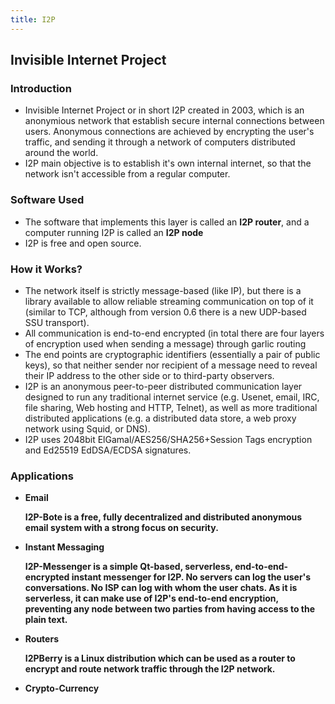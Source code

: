 ```yaml
---
title: I2P
---
```

## Invisible Internet Project
### Introduction

<ul><li>Invisible Internet Project or in short I2P created in 2003, which is an anonymious network that establish secure internal connections between users. Anonymous connections are achieved by encrypting the user's traffic, and sending it through a network of computers distributed around the world.</li>
<li>I2P main objective is to establish it's own internal internet, so that the network isn't accessible from a regular computer.</li></ul>

### Software Used

<ul><li>The software that implements this layer is called an <b>I2P router</b>, and a computer running I2P is called an <b>I2P node</b></li>
<li>I2P is free and open source.</li></ul>

### How it Works?

<ul>
<li>The network itself is strictly message-based (like IP), but there is a library available to allow reliable streaming communication on top of it (similar to TCP, although from version 0.6 there is a new UDP-based SSU transport).</li>
<li>All communication is end-to-end encrypted (in total there are four layers of encryption used when sending a message) through garlic routing</li>
<li>The end points are cryptographic identifiers (essentially a pair of public keys), so that neither sender nor recipient of a message need to reveal their IP address to the other side or to third-party observers.</li>
<li>I2P is an anonymous peer-to-peer distributed communication layer designed to run any traditional internet service (e.g. Usenet, email, IRC, file sharing, Web hosting and HTTP, Telnet), as well as more traditional distributed applications (e.g. a distributed data store, a web proxy network using Squid, or DNS).</li>
<li>I2P uses 2048bit ElGamal/AES256/SHA256+Session Tags encryption and Ed25519 EdDSA/ECDSA signatures.</li>
</ul>

### Applications

<ul>
  <li><b>Email<b></li>
  <p> I2P-Bote is a free, fully decentralized and distributed anonymous email system with a strong focus on security.</p>
 <li><b>Instant Messaging<b></li>
   <p> I2P-Messenger is a simple Qt-based, serverless, end-to-end-encrypted instant messenger for I2P. No servers can log the user's conversations. No ISP can log with whom the user chats. As it is serverless, it can make use of I2P's end-to-end encryption, preventing any node between two parties from having access to the plain text.</p>
 <li><b>Routers<b></li>
   <p> I2PBerry is a Linux distribution which can be used as a router to encrypt and route network traffic through the I2P network.</p>
 <li><b>Crypto-Currency<b></li>
</ul>
